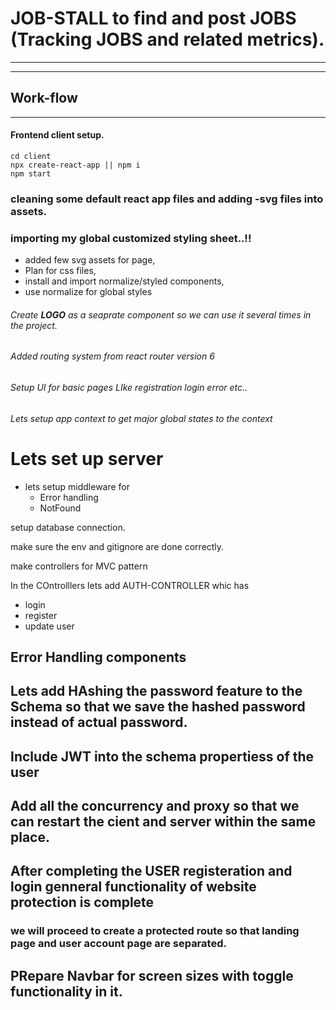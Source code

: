 # JOB-STALL to find and post JOBS (Tracking JOBS and related metrics).

---

---

## Work-flow

---

#### Frontend client setup.

```
cd client
npx create-react-app || npm i
npm start
```

### cleaning some default react app files and adding -svg files into assets.

### importing my global customized styling sheet..!!

- added few svg assets for page,
- Plan for css files,
- install and import normalize/styled components,
- use normalize for global styles

###### Create **LOGO** as a seaprate component so we can use it several times in the project.

###### Added routing system from react router version 6

###### Setup UI for basic pages LIke registration login error etc..

###### Lets setup app context to get major global states to the context

# Lets set up server

- lets setup middleware for
  - Error handling
  - NotFound

setup database connection.

make sure the env and gitignore are done correctly.

make controllers for MVC pattern

In the COntrolllers lets add AUTH-CONTROLLER whic has

- login
- register
- update user

## Error Handling components

## Lets add HAshing the password feature to the Schema so that we save the hashed password instead of actual password.

## Include **JWT** into the schema propertiess of the user

## Add all the concurrency and proxy so that we can restart the cient and server within the same place.

## After completing the USER registeration and login genneral functionality of website protection is complete

### we will proceed to create a protected route so that landing page and user account page are separated.


## PRepare Navbar for screen sizes with toggle functionality in it.
